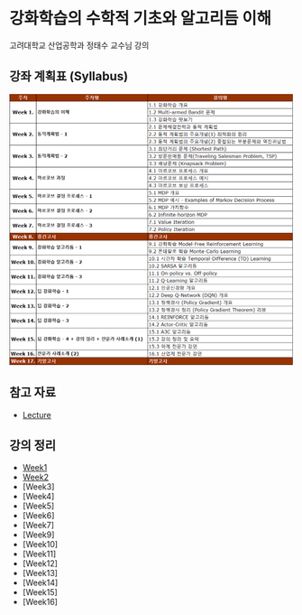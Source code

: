 # 강화학습의 수학적 기초와 알고리듬 이해
고려대학교 산업공학과 정태수 교수님 강의<br>

## 강좌 계획표 (Syllabus)
![syllabus](../../../img/rl_jts_syllabus.png)

## 참고 자료
- [Lecture](http://www.kmooc.kr/courses/course-v1:KoreaUnivK+ku_ai_002+2021_A48/course/)

## 강의 정리
- [Week1](https://velog.io/@gjtang/understanding-alg-math-rl-week1)
- [Week2](https://velog.io/@gjtang/understanding-alg-math-rl-week2)
- [Week3]
- [Week4]
- [Week5]
- [Week6]
- [Week7]
- [Week9]
- [Week10]
- [Week11]
- [Week12]
- [Week13]
- [Week14]
- [Week15]
- [Week16]